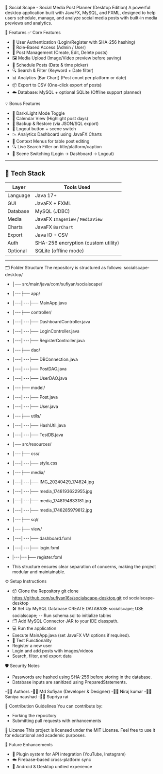 📱 Social Scape - Social Media Post Planner (Desktop Edition)
A powerful desktop application built with JavaFX, MySQL, and FXML, designed to help users schedule, manage, and analyze social media posts with built-in media previews and analytics.

🚀 Features
✅ Core Features
- 🔐 User Authentication (Login/Register with SHA-256 hashing)
- 👥 Role-Based Access (Admin / User)
- 📝 Post Management (Create, Edit, Delete posts)
- 🖼️ Media Upload (Image/Video preview before saving)
- 📅 Schedule Posts (Date & time picker)
- 🔍 Search & Filter (Keyword + Date filter)
- 📊 Analytics (Bar Chart) (Post count per platform or date)
- 📦 Export to CSV (One-click export of posts)
- ☁️ Database: MySQL + optional SQLite (Offline support planned)

💡 Bonus Features
- 🎨 Dark/Light Mode Toggle
- 🧭 Calendar View (Highlight post days)
- 💾 Backup & Restore (via JSON/SQL export)
- 🚪 Logout button + scene switch
- 📉 Analytics Dashboard using JavaFX Charts
- 🔁 Context Menus for table post editing
- 🔍 Live Search Filter on title/platform/caption
- 🔄 Scene Switching (Login → Dashboard → Logout)

---

## 🧱 Tech Stack

| Layer       | Tools Used |
|-------------|------------|
| Language    | Java 17+   |
| GUI         | JavaFX + FXML |
| Database    | MySQL (JDBC) |
| Media       | JavaFX `ImageView` / `MediaView` |
| Charts      | JavaFX `BarChart` |
| Export      | Java IO + CSV |
| Auth        | SHA-256 encryption (custom utility) |
| Optional    | SQLite (offline mode) |

---


🗂️ Folder Structure
The repository is structured as follows:
socialscape-desktop/
- │── src/main/java/com/sufiyan/socialscape/
- │---├── app/
- │---│---├── MainApp.java
- │---├── controller/
- │---│---├── DashboardController.java
- │---│---├── LoginController.java
- │---│---├── RegisterController.java
- │---├── dao/
- │---│---├── DBConnection.java
- │---│---├── PostDAO.java
- │---│---├── UserDAO.java
- │---├── model/
- │---│---├── Post.java
- │---│---├── User.java
- │---├── utils/
- │---│---├── HashUtil.java
- │---│---├── TestDB.java
- │── src/resources/
- │---├── css/
- │---│---├── style.css
- │---├── media/
- │---│---├── IMG_20240429_174824.jpg
- │---│---├── media_1748193622955.jpg
- │---│---├── media_1748194833181.jpg
- │---│---├── media_1748285979812.jpg
- │---├── sql/
- │---├── view/
- │---│---├── dashboard.fxml
- │---│---├── login.fxml
- |---|---├── register.fxml
  
- This structure ensures clear separation of concerns, making the project modular and maintainable.

⚙️ Setup Instructions
- 📦 Clone the Repository
git clone https://github.com/sufiyan16s/socialscape-desktop.git
cd socialscape-desktop
- 🛠️ Set Up MySQL Database
CREATE DATABASE socialscape;
USE socialscape;
-- Run schema.sql to initialize tables
- 🗂️ Add MySQL Connector JAR to your IDE classpath.
- 💻 Run the application
- Execute MainApp.java (set JavaFX VM options if required).
- 🧪 Test Functionality
- Register a new user
- Login and add posts with images/videos
- Search, filter, and export data

🛡️ Security Notes
- Passwords are hashed using SHA-256 before storing in the database.
- Database inputs are sanitized using PreparedStatements.

-🧑‍💻 Authors
-👨‍💻 Md Sufiyan (Developer & Designer)
-👨‍💻 Niraj kumar
-👨‍💻 Saniya naushad
-👨‍💻 Supriya rai

🤝 Contribution Guidelines
You can contribute by:
- Forking the repository
- Submitting pull requests with enhancements

📃 License
This project is licensed under the MIT License. Feel free to use it for educational and academic purposes.

🔮 Future Enhancements
- 🔌 Plugin system for API integration (YouTube, Instagram)
- ☁️ Firebase-based cross-platform sync
- 📱 Android & Desktop unified experience


